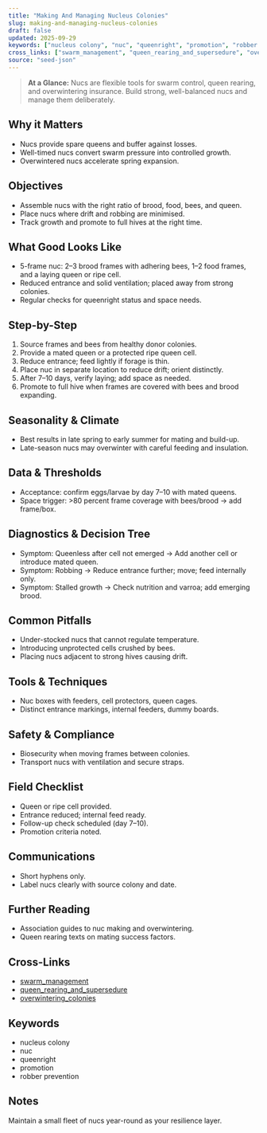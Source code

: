 ```yaml
---
title: "Making And Managing Nucleus Colonies"
slug: making-and-managing-nucleus-colonies
draft: false
updated: 2025-09-29
keywords: ["nucleus colony", "nuc", "queenright", "promotion", "robber prevention"]
cross_links: ["swarm_management", "queen_rearing_and_supersedure", "overwintering_colonies"]
source: "seed-json"
---
```


> **At a Glance:** Nucs are flexible tools for swarm control, queen rearing, and overwintering insurance. Build strong, well-balanced nucs and manage them deliberately.

## Why it Matters
- Nucs provide spare queens and buffer against losses.
- Well-timed nucs convert swarm pressure into controlled growth.
- Overwintered nucs accelerate spring expansion.

## Objectives
- Assemble nucs with the right ratio of brood, food, bees, and queen.
- Place nucs where drift and robbing are minimised.
- Track growth and promote to full hives at the right time.

## What Good Looks Like
- 5-frame nuc: 2–3 brood frames with adhering bees, 1–2 food frames, and a laying queen or ripe cell.
- Reduced entrance and solid ventilation; placed away from strong colonies.
- Regular checks for queenright status and space needs.

## Step-by-Step
1) Source frames and bees from healthy donor colonies.
2) Provide a mated queen or a protected ripe queen cell.
3) Reduce entrance; feed lightly if forage is thin.
4) Place nuc in separate location to reduce drift; orient distinctly.
5) After 7–10 days, verify laying; add space as needed.
6) Promote to full hive when frames are covered with bees and brood expanding.

## Seasonality & Climate
- Best results in late spring to early summer for mating and build-up.
- Late-season nucs may overwinter with careful feeding and insulation.

## Data & Thresholds
- Acceptance: confirm eggs/larvae by day 7–10 with mated queens.
- Space trigger: >80 percent frame coverage with bees/brood -> add frame/box.

## Diagnostics & Decision Tree
- Symptom: Queenless after cell not emerged -> Add another cell or introduce mated queen.
- Symptom: Robbing -> Reduce entrance further; move; feed internally only.
- Symptom: Stalled growth -> Check nutrition and varroa; add emerging brood.

## Common Pitfalls
- Under-stocked nucs that cannot regulate temperature.
- Introducing unprotected cells crushed by bees.
- Placing nucs adjacent to strong hives causing drift.

## Tools & Techniques
- Nuc boxes with feeders, cell protectors, queen cages.
- Distinct entrance markings, internal feeders, dummy boards.

## Safety & Compliance
- Biosecurity when moving frames between colonies.
- Transport nucs with ventilation and secure straps.

## Field Checklist
- Queen or ripe cell provided.
- Entrance reduced; internal feed ready.
- Follow-up check scheduled (day 7–10).
- Promotion criteria noted.

## Communications
- Short hyphens only.
- Label nucs clearly with source colony and date.

## Further Reading
- Association guides to nuc making and overwintering.
- Queen rearing texts on mating success factors.

## Cross-Links
- [swarm_management](/topics/swarm-management/)
- [queen_rearing_and_supersedure](/topics/queen-rearing-and-supersedure/)
- [overwintering_colonies](/topics/overwintering-colonies/)

## Keywords
- nucleus colony
- nuc
- queenright
- promotion
- robber prevention

## Notes
Maintain a small fleet of nucs year-round as your resilience layer.
